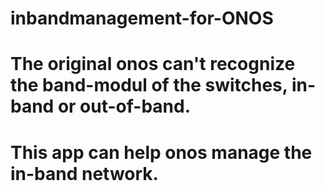 # inbandmanagement-for-ONOS
# The original onos can't recognize the band-modul of the switches, in-band or out-of-band.
# This app can help onos manage the in-band network.
